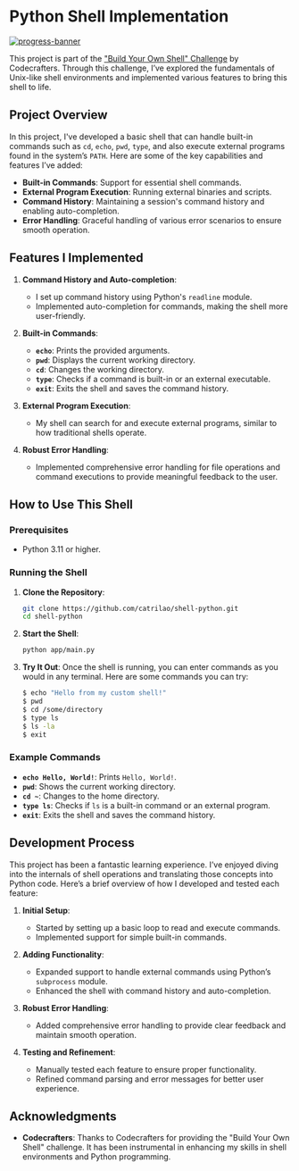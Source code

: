 # Python Shell Implementation

[![progress-banner](https://backend.codecrafters.io/progress/shell/dbbe392b-b16f-4fc5-bfab-3cd771d83ecb)](https://app.codecrafters.io/users/codecrafters-bot?r=2qF)

This project is part of the ["Build Your Own Shell" Challenge](https://app.codecrafters.io/courses/shell/overview) by Codecrafters. Through this challenge, I’ve explored the fundamentals of Unix-like shell environments and implemented various features to bring this shell to life.

## Project Overview

In this project, I've developed a basic shell that can handle built-in commands such as `cd`, `echo`, `pwd`, `type`, and also execute external programs found in the system’s `PATH`. Here are some of the key capabilities and features I’ve added:

- **Built-in Commands**: Support for essential shell commands.
- **External Program Execution**: Running external binaries and scripts.
- **Command History**: Maintaining a session's command history and enabling auto-completion.
- **Error Handling**: Graceful handling of various error scenarios to ensure smooth operation.

## Features I Implemented

1. **Command History and Auto-completion**:

   - I set up command history using Python's `readline` module.
   - Implemented auto-completion for commands, making the shell more user-friendly.

2. **Built-in Commands**:

   - **`echo`**: Prints the provided arguments.
   - **`pwd`**: Displays the current working directory.
   - **`cd`**: Changes the working directory.
   - **`type`**: Checks if a command is built-in or an external executable.
   - **`exit`**: Exits the shell and saves the command history.

3. **External Program Execution**:

   - My shell can search for and execute external programs, similar to how traditional shells operate.

4. **Robust Error Handling**:
   - Implemented comprehensive error handling for file operations and command executions to provide meaningful feedback to the user.

## How to Use This Shell

### Prerequisites

- Python 3.11 or higher.

### Running the Shell

1. **Clone the Repository**:

   ```sh
   git clone https://github.com/catrilao/shell-python.git
   cd shell-python
   ```

2. **Start the Shell**:

   ```sh
   python app/main.py
   ```

3. **Try It Out**:
   Once the shell is running, you can enter commands as you would in any terminal. Here are some commands you can try:
   ```sh
   $ echo "Hello from my custom shell!"
   $ pwd
   $ cd /some/directory
   $ type ls
   $ ls -la
   $ exit
   ```

### Example Commands

- **`echo Hello, World!`**: Prints `Hello, World!`.
- **`pwd`**: Shows the current working directory.
- **`cd ~`**: Changes to the home directory.
- **`type ls`**: Checks if `ls` is a built-in command or an external program.
- **`exit`**: Exits the shell and saves the command history.

## Development Process

This project has been a fantastic learning experience. I’ve enjoyed diving into the internals of shell operations and translating those concepts into Python code. Here’s a brief overview of how I developed and tested each feature:

1. **Initial Setup**:

   - Started by setting up a basic loop to read and execute commands.
   - Implemented support for simple built-in commands.

2. **Adding Functionality**:

   - Expanded support to handle external commands using Python’s `subprocess` module.
   - Enhanced the shell with command history and auto-completion.

3. **Robust Error Handling**:

   - Added comprehensive error handling to provide clear feedback and maintain smooth operation.

4. **Testing and Refinement**:
   - Manually tested each feature to ensure proper functionality.
   - Refined command parsing and error messages for better user experience.

## Acknowledgments

- **Codecrafters**: Thanks to Codecrafters for providing the "Build Your Own Shell" challenge. It has been instrumental in enhancing my skills in shell environments and Python programming.
